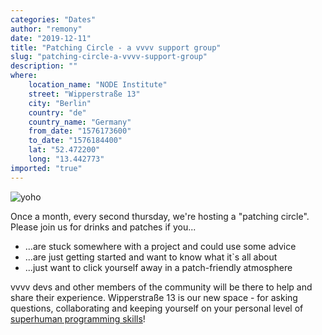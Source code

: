 ```yaml
---
categories: "Dates"
author: "remony"
date: "2019-12-11"
title: "Patching Circle - a vvvv support group"
slug: "patching-circle-a-vvvv-support-group"
description: ""
where: 
    location_name: "NODE Institute"
    street: "Wipperstraße 13"
    city: "Berlin"
    country: "de"
    country_name: "Germany"
    from_date: "1576173600"
    to_date: "1576184400"
    lat: "52.472200"
    long: "13.442773"
imported: "true"
---
```



![yoho](grafik.png) 

Once a month, every second thursday, we're hosting a "patching circle". Please join us for drinks and patches if you...

* ...are stuck somewhere with a project and could use some advice
* ...are just getting started and want to know what it`s all about
* ...just want to click yourself away in a patch-friendly atmosphere

vvvv devs and other members of the community will be there to help and share their experience.
Wipperstraße 13 is our new space - for asking questions, collaborating and keeping yourself on your personal level of [superhuman programming skills](https://www.xkcd.com/323/)!
